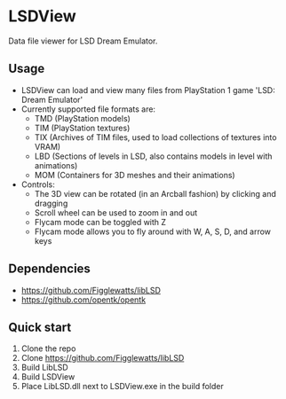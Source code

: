 # LSDView
Data file viewer for LSD Dream Emulator.

## Usage
- LSDView can load and view many files from PlayStation 1 game 'LSD: Dream Emulator'
- Currently supported file formats are:
  - TMD (PlayStation models)
  - TIM (PlayStation textures)
  - TIX (Archives of TIM files, used to load collections of textures into VRAM)
  - LBD (Sections of levels in LSD, also contains models in level with animations)
  - MOM (Containers for 3D meshes and their animations)
- Controls:
  - The 3D view can be rotated (in an Arcball fashion) by clicking and dragging
  - Scroll wheel can be used to zoom in and out
  - Flycam mode can be toggled with Z
  - Flycam mode allows you to fly around with W, A, S, D, and arrow keys
  
## Dependencies
- https://github.com/Figglewatts/libLSD
- https://github.com/opentk/opentk

## Quick start
1. Clone the repo
2. Clone https://github.com/Figglewatts/libLSD
3. Build LibLSD
4. Build LSDView
5. Place LibLSD.dll next to LSDView.exe in the build folder
